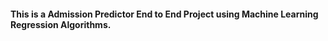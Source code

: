 #### This is a Admission Predictor End to End Project using Machine Learning Regression Algorithms.
